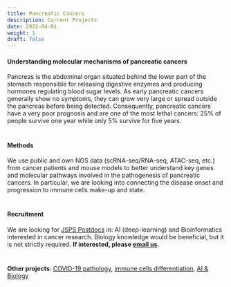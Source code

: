 ```yaml
---
title: Pancreatic Cancers
description: Current Projects
date: 2022-04-01
weight: 1
draft: false
---
```


#### Understanding molecular mechanisms of pancreatic cancers

Pancreas is the abdominal organ situated behind the lower part of the stomach responsible for releasing digestive enzymes and producing hormones regulating blood sugar levels.
As early pancreatic cancers generally show no symptoms, they can grow very large or spread outside the pancreas before being detected. 
Consequently, pancreatic cancers have a very poor prognosis and are one of the most lethal cancers:
25% of people survive one year while only 5% survive for five years.

#
#### Methods 
We use public and own NGS data (scRNA-seq/RNA-seq, ATAC-seq, etc.) from cancer patients and mouse models to better understand key genes and molecular pathways involved in the pathogenesis of pancreatic cancers. In particular, we are looking into connecting the disease onset and progression to immune cells make-up and state.     

#
#### Recruitment
We are looking for [JSPS Postdocs](../../../recruitment/postdoc-jsps/) in: AI (deep-learning) and Bioinformatics interested in cancer research. Biology knowledge would be beneficial, but it is not strictly required. **If interested, please [email us](mailto:jordanr@yokohama-cu.ac.jp).**

#
**Other projects**: [COVID-19 pathology](../covid19), [immune cells differentiation](../hic), [AI & Biology](../deeplearn)

